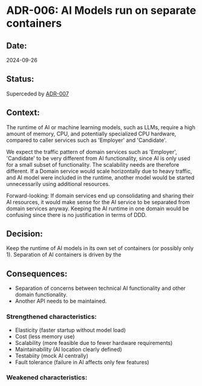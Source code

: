 # ADR-006: AI Models run on separate containers

## Date:

2024-09-26

## Status:

Superceded by [ADR-007](/ADR/ADR-007-use-of-external-llms.md)

## Context:

The runtime of AI or machine learning models, such as LLMs, require a high amount of memory, CPU,
and potentially specialized CPU hardware, compared to caller services such as 'Employer' and 'Candidate'.

We expect the traffic pattern of domain services such as 'Employer', 'Candidate' to be very different from AI
functionality, since AI
is only used for a small subset of functionality. The scalability needs are therefore different.
If a Domain service would scale horizontally due to heavy traffic, and AI model were included in the runtime, 
another model would be started unnecessarily using additional resources.

Forward-looking: If domain services end up consolidating and sharing their AI resources, it would make sense for the AI service
to be separated from domain services anyway. Keeping the AI runtime in one domain would be confusing since there is no 
justification in terms of DDD.

## Decision:

Keep the runtime of AI models in its own set of containers (or possibly only 1).
Separation of AI containers is driven by the 

## Consequences:
- Separation of concerns between technical AI functionality and other domain functionality.
- Another API needs to be maintained.



### Strengthened characteristics:

- Elasticity (faster startup without model load)
- Cost (less memory use)
- Scalability (more feasible due to fewer hardware requirements)
- Maintainability (AI location clearly defined)
- Testabiity (mock AI centrally)
- Fault tolerance (failure in AI affects only few features)

### Weakened characteristics:


